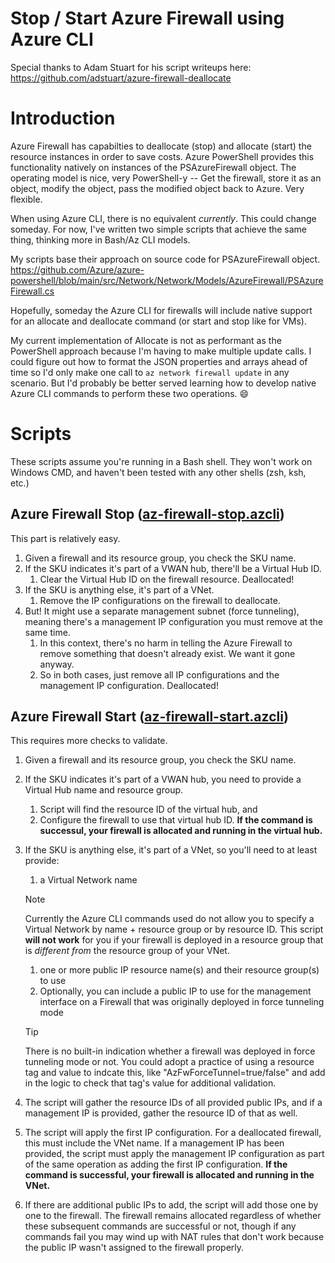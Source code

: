 # Stop / Start Azure Firewall using Azure CLI

Special thanks to Adam Stuart for his script writeups here: https://github.com/adstuart/azure-firewall-deallocate

# Introduction

Azure Firewall has capabilties to deallocate (stop) and allocate (start) the resource instances in order to save costs. Azure PowerShell provides this functionality natively on instances of the PSAzureFirewall object. The operating model is nice, very PowerShell-y -- Get the firewall, store it as an object, modify the object, pass the modified object back to Azure. Very flexible.

When using Azure CLI, there is no equivalent _currently_. This could change someday. For now, I've written two simple scripts that achieve the same thing, thinking more in Bash/Az CLI models.

My scripts base their approach on source code for PSAzureFirewall object. https://github.com/Azure/azure-powershell/blob/main/src/Network/Network/Models/AzureFirewall/PSAzureFirewall.cs

Hopefully, someday the Azure CLI for firewalls will include native support for an allocate and deallocate command (or start and stop like for VMs). 

My current implementation of Allocate is not as performant as the PowerShell approach because I'm having to make multiple update calls. I could figure out how to format the JSON properties and arrays ahead of time so I'd only make one call to `az network firewall update` in any scenario. But I'd probably be better served learning how to develop native Azure CLI commands to perform these two operations. :smile:

# Scripts
These scripts assume you're running in a Bash shell. They won't work on Windows CMD, and haven't been tested with any other shells (zsh, ksh, etc.)

## Azure Firewall Stop ([az-firewall-stop.azcli](az-firewall-stop.azcli))

This part is relatively easy. 

1. Given a firewall and its resource group, you check the SKU name. 
1. If the SKU indicates it's part of a VWAN hub, there'll be a Virtual Hub ID. 
    1. Clear the Virtual Hub ID on the firewall resource. Deallocated!
1. If the SKU is anything else, it's part of a VNet. 
    1. Remove the IP configurations on the firewall to deallocate. 
1. But! It might use a separate management subnet (force tunneling), meaning there's a management IP configuration you must remove at the same time.
    1. In this context, there's no harm in telling the Azure Firewall to remove something that doesn't already exist. We want it gone anyway.
    1. So in both cases, just remove all IP configurations and the management IP configuration. Deallocated!

## Azure Firewall Start ([az-firewall-start.azcli](az-firewall-start.azcli))

This requires more checks to validate.

1. Given a firewall and its resource group, you check the SKU name.
1. If the SKU indicates it's part of a VWAN hub, you need to provide a Virtual Hub name and resource group.
    1. Script will find the resource ID of the virtual hub, and
    1. Configure the firewall to use that virtual hub ID. **If the command is successul, your firewall is allocated and running in the virtual hub.**
1. If the SKU is anything else, it's part of a VNet, so you'll need to at least provide:
    1. a Virtual Network name
    > [!NOTE]
    > Currently the Azure CLI commands used do not allow you to specify a Virtual Network by name + resource group or by resource ID. This script **will not work** for you if your firewall is deployed in a resource group that is *different from* the resource group of your VNet.
    1. one or more public IP resource name(s) and their resource group(s) to use
    1. Optionally, you can include a public IP to use for the management interface on a Firewall that was originally deployed in force tunneling mode
    
    > [!TIP]
    > There is no built-in indication whether a firewall was deployed in force tunneling mode or not. You could adopt a practice of using a resource tag and value to indcate this, like "AzFwForceTunnel=true/false" and add in the logic to check that tag's value for additional validation.

1. The script will gather the resource IDs of all provided public IPs, and if a management IP is provided, gather the resource ID of that as well.
1. The script will apply the first IP configuration. For a deallocated firewall, this must include the VNet name. If a management IP has been provided, the script must apply the management IP configuration as part of the same operation as adding the first IP configuration. **If the command is successful, your firewall is allocated and running in the VNet.**
1. If there are additional public IPs to add, the script will add those one by one to the firewall. The firewall remains allocated regardless of whether these subsequent commands are successful or not, though if any commands fail you may wind up with NAT rules that don't work because the public IP wasn't assigned to the firewall properly.
